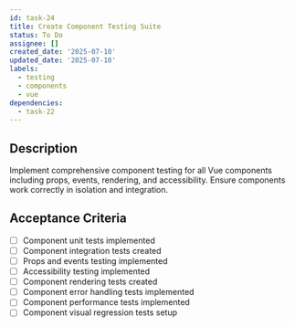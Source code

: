 ```yaml
---
id: task-24
title: Create Component Testing Suite
status: To Do
assignee: []
created_date: '2025-07-10'
updated_date: '2025-07-10'
labels:
  - testing
  - components
  - vue
dependencies:
  - task-22
---
```


## Description

Implement comprehensive component testing for all Vue components including props, events, rendering, and accessibility. Ensure components work correctly in isolation and integration.

## Acceptance Criteria

- [ ] Component unit tests implemented
- [ ] Component integration tests created
- [ ] Props and events testing implemented
- [ ] Accessibility testing implemented
- [ ] Component rendering tests created
- [ ] Component error handling tests implemented
- [ ] Component performance tests implemented
- [ ] Component visual regression tests setup
